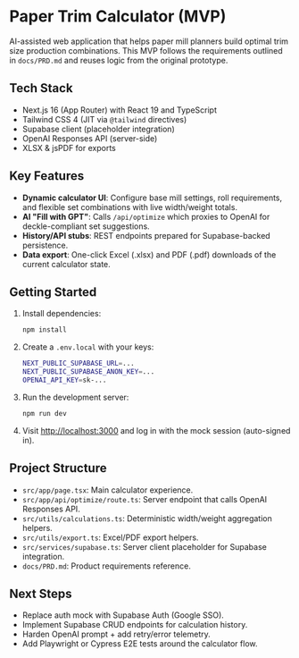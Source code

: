 # Paper Trim Calculator (MVP)

AI-assisted web application that helps paper mill planners build optimal trim size production combinations. This MVP follows the requirements outlined in `docs/PRD.md` and reuses logic from the original prototype.

## Tech Stack

- Next.js 16 (App Router) with React 19 and TypeScript
- Tailwind CSS 4 (JIT via `@tailwind` directives)
- Supabase client (placeholder integration)
- OpenAI Responses API (server-side)
- XLSX & jsPDF for exports

## Key Features

- **Dynamic calculator UI**: Configure base mill settings, roll requirements, and flexible set combinations with live width/weight totals.
- **AI "Fill with GPT"**: Calls `/api/optimize` which proxies to OpenAI for deckle-compliant set suggestions.
- **History/API stubs**: REST endpoints prepared for Supabase-backed persistence.
- **Data export**: One-click Excel (.xlsx) and PDF (.pdf) downloads of the current calculator state.

## Getting Started

1. Install dependencies:

   ```bash
   npm install
   ```

2. Create a `.env.local` with your keys:

   ```bash
   NEXT_PUBLIC_SUPABASE_URL=...
   NEXT_PUBLIC_SUPABASE_ANON_KEY=...
   OPENAI_API_KEY=sk-...
   ```

3. Run the development server:

   ```bash
   npm run dev
   ```

4. Visit [http://localhost:3000](http://localhost:3000) and log in with the mock session (auto-signed in).

## Project Structure

- `src/app/page.tsx`: Main calculator experience.
- `src/app/api/optimize/route.ts`: Server endpoint that calls OpenAI Responses API.
- `src/utils/calculations.ts`: Deterministic width/weight aggregation helpers.
- `src/utils/export.ts`: Excel/PDF export helpers.
- `src/services/supabase.ts`: Server client placeholder for Supabase integration.
- `docs/PRD.md`: Product requirements reference.

## Next Steps

- Replace auth mock with Supabase Auth (Google SSO).
- Implement Supabase CRUD endpoints for calculation history.
- Harden OpenAI prompt + add retry/error telemetry.
- Add Playwright or Cypress E2E tests around the calculator flow.
